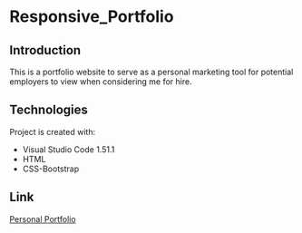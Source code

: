 # Responsive_Portfolio


## Introduction

This is a portfolio website to serve as a personal marketing tool for potential employers to view when considering me for hire.

## Technologies

Project is created with:

* Visual Studio Code 1.51.1
* HTML
* CSS-Bootstrap


## Link

[Personal Portfolio](https://bartok1945.github.io/responsive_portfolio/)